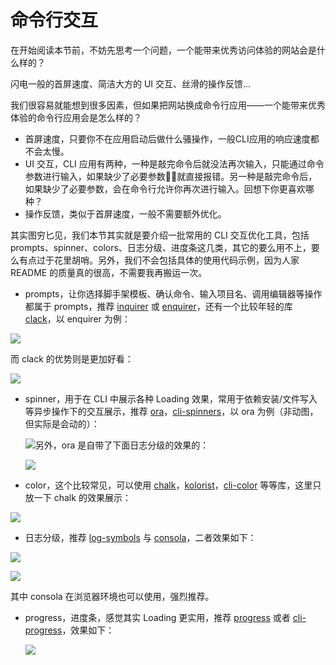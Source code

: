 # 命令行交互

在开始阅读本节前，不妨先思考一个问题，一个能带来优秀访问体验的网站会是什么样的？

闪电一般的首屏速度、简洁大方的 UI 交互、丝滑的操作反馈...

我们很容易就能想到很多因素，但如果把网站换成命令行应用——一个能带来优秀体验的命令行应用会是怎么样的？

* 首屏速度，只要你不在应用启动后做什么骚操作，一般CLI应用的响应速度都不会太慢。
* UI 交互，CLI 应用有两种，一种是敲完命令后就没法再次输入，只能通过命令参数进行输入，如果缺少了必要参数👴🏻就直接报错。另一种是敲完命令后，如果缺少了必要参数，会在命令行允许你再次进行输入。回想下你更喜欢哪种？
* 操作反馈，类似于首屏速度，一般不需要额外优化。

其实图穷匕见，我们本节其实就是要介绍一批常用的 CLI 交互优化工具，包括 prompts、spinner、colors、日志分级、进度条这几类，其它的要么用不上，要么有点过于花里胡哨。另外，我们不会包括具体的使用代码示例，因为人家 README 的质量真的很高，不需要我再搬运一次。


* prompts，让你选择脚手架模板、确认命令、输入项目名、调用编辑器等操作都属于 prompts，推荐 [inquirer](https://www.npmjs.com/package/inquirer) 或 [enquirer](https://www.npmjs.com/package/enquirer)，还有一个比较年轻的库 [clack](https://github.com/natemoo-re/clack)，以 enquirer 为例：

![](https://s3.bmp.ovh/imgs/2023/03/18/04474089271a18a3.png)

而 clack 的优势则是更加好看：

![](https://s3.bmp.ovh/imgs/2023/03/18/a233182fd7872fd3.png)


* spinner，用于在 CLI 中展示各种 Loading 效果，常用于依赖安装/文件写入等异步操作下的交互展示，推荐 [ora](https://www.npmjs.com/package/ora)，[cli-spinners](https://www.npmjs.com/package/cli-spinners)，以 ora 为例（非动图，但实际是会动的）：

  ![](https://s3.bmp.ovh/imgs/2023/03/18/3fe97a99c65cf9b1.png)另外，ora 是自带了下面日志分级的效果的：

  ![](https://s3.bmp.ovh/imgs/2023/03/18/92e8a81d47522487.png)


* color，这个比较常见，可以使用 [chalk](https://www.npmjs.com/package/chalk)，[kolorist](https://www.npmjs.com/package/kolorist)，[cli-color](https://www.npmjs.com/package/cli-color) 等等库，这里只放一下 chalk 的效果展示：

![](https://s3.bmp.ovh/imgs/2023/03/18/33f4d6b9509d15d0.png)


* 日志分级，推荐 [log-symbols](https://www.npmjs.com/package/log-symbols) 与 [consola](https://www.npmjs.com/package/consola)，二者效果如下：

![](https://raw.githubusercontent.com/sindresorhus/log-symbols/HEAD/screenshot.png)

![](https://user-images.githubusercontent.com/904724/73267133-af6b2f00-41d8-11ea-9f16-4a8243d19c43.png)

其中 consola 在浏览器环境也可以使用，强烈推荐。


* progress，进度条，感觉其实 Loading 更实用，推荐 [progress](https://www.npmjs.com/package/progress) 或者 [cli-progress](https://www.npmjs.com/package/cli-progress)，效果如下：

  ![](https://s3.bmp.ovh/imgs/2023/03/18/c61c7c64e2de9330.png)